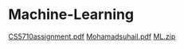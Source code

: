 # Machine-Learning
[CS5710assignment.pdf](https://github.com/MohamadSuhail/Machine-Learning/files/10501249/CS5710assignment.pdf)
[Mohamadsuhail.pdf](https://github.com/MohamadSuhail/Machine-Learning/files/10501256/Mohamadsuhail.pdf)
[ML.zip](https://github.com/MohamadSuhail/Machine-Learning/files/10501261/ML.zip)
